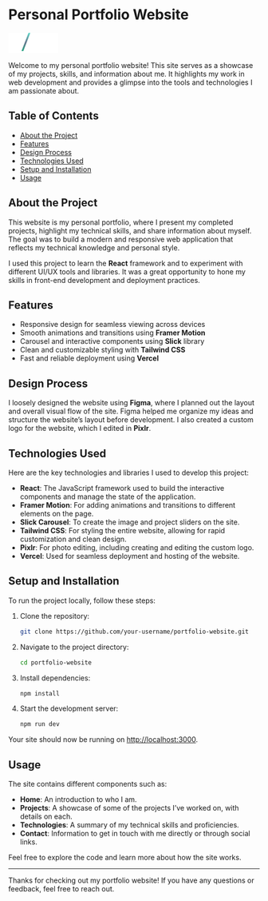 # Personal Portfolio Website

![Logo](https://github.com/EthanGilles/Portfolio/blob/d00591f8264191cdb544a54f5fc64a47237b7dc5/src/assets/ethanGillesLogo.png)

Welcome to my personal portfolio website! This site serves as a showcase of my projects, skills, and information about me. It highlights my work in web development and provides a glimpse into the tools and technologies I am passionate about.

## Table of Contents
- [About the Project](#about-the-project)
- [Features](#features)
- [Design Process](#design-process)
- [Technologies Used](#technologies-used)
- [Setup and Installation](#setup-and-installation)
- [Usage](#usage)

## About the Project

This website is my personal portfolio, where I present my completed projects, highlight my technical skills, and share information about myself. The goal was to build a modern and responsive web application that reflects my technical knowledge and personal style.

I used this project to learn the **React** framework and to experiment with different UI/UX tools and libraries. It was a great opportunity to hone my skills in front-end development and deployment practices.

## Features

- Responsive design for seamless viewing across devices
- Smooth animations and transitions using **Framer Motion**
- Carousel and interactive components using **Slick** library
- Clean and customizable styling with **Tailwind CSS**
- Fast and reliable deployment using **Vercel**

## Design Process

I loosely designed the website using **Figma**, where I planned out the layout and overall visual flow of the site. Figma helped me organize my ideas and structure the website’s layout before development. I also created a custom logo for the website, which I edited in **Pixlr**.

## Technologies Used

Here are the key technologies and libraries I used to develop this project:

- **React**: The JavaScript framework used to build the interactive components and manage the state of the application.
- **Framer Motion**: For adding animations and transitions to different elements on the page.
- **Slick Carousel**: To create the image and project sliders on the site.
- **Tailwind CSS**: For styling the entire website, allowing for rapid customization and clean design.
- **Pixlr**: For photo editing, including creating and editing the custom logo.
- **Vercel**: Used for seamless deployment and hosting of the website.
  
## Setup and Installation

To run the project locally, follow these steps:

1. Clone the repository:
    ```bash
    git clone https://github.com/your-username/portfolio-website.git
    ```

2. Navigate to the project directory:
    ```bash
    cd portfolio-website
    ```

3. Install dependencies:
    ```bash
    npm install
    ```

4. Start the development server:
    ```bash
    npm run dev 
    ```

Your site should now be running on [http://localhost:3000](http://localhost:3000).

## Usage

The site contains different components such as:

- **Home**: An introduction to who I am.
- **Projects**: A showcase of some of the projects I’ve worked on, with details on each.
- **Technologies**: A summary of my technical skills and proficiencies.
- **Contact**: Information to get in touch with me directly or through social links.

Feel free to explore the code and learn more about how the site works.

---

Thanks for checking out my portfolio website! If you have any questions or feedback, feel free to reach out.
